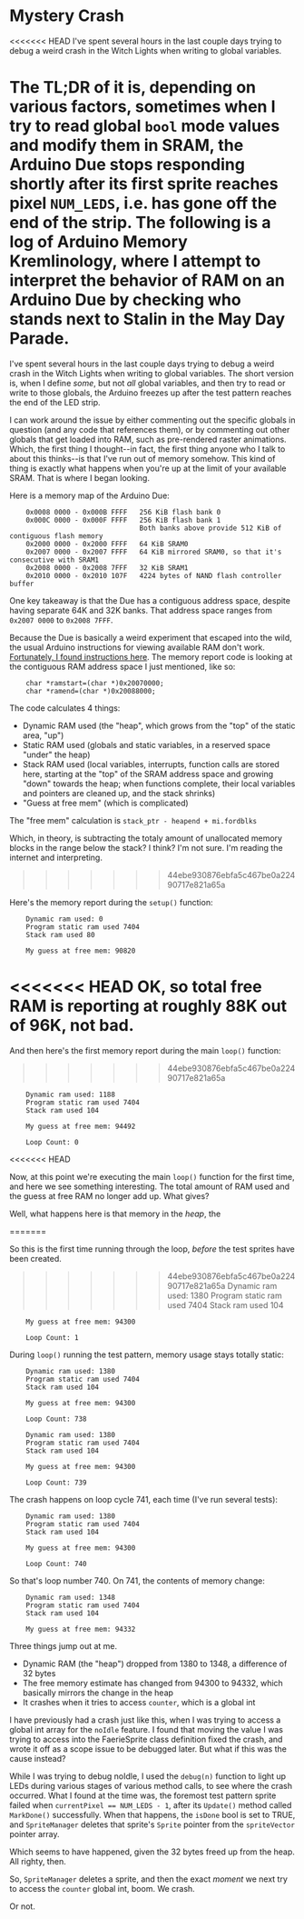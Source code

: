 # Mystery Crash

<<<<<<< HEAD
I've spent several hours in the last couple days trying to debug a weird crash in the Witch Lights when writing to global variables. 

The TL;DR of it is, depending on various factors, sometimes when I try to read global `bool` mode values and modify them in SRAM, the Arduino Due stops responding shortly after its first sprite reaches pixel `NUM_LEDS`, i.e. has gone off the end of the strip. The following is a log of Arduino Memory Kremlinology, where I attempt to interpret the behavior of RAM on an Arduino Due by checking who stands next to Stalin in the May Day Parade. 
=======
I've spent several hours in the last couple days trying to debug a weird crash in the Witch Lights when writing to global variables. The short version is, when I define *some*, but not *all* global variables, and then try to read or write to those globals, the Arduino freezes up after the test pattern reaches the end of the LED strip. 

I can work around the issue by either commenting out the specific globals in question (and any code that references them), or by commenting out other globals that get loaded into RAM, such as pre-rendered raster animations. Which, the first thing I thought--in fact, the first thing anyone who I talk to about this thinks--is that I've run out of memory somehow. This kind of thing is exactly what happens when you're up at the limit of your available SRAM. That is where I began looking. 

Here is a memory map of the Arduino Due:

		0x0008 0000 - 0x000B FFFF   256 KiB flash bank 0
		0x000C 0000 - 0x000F FFFF   256 KiB flash bank 1
		                            Both banks above provide 512 KiB of contiguous flash memory
		0x2000 0000 - 0x2000 FFFF   64 KiB SRAM0
		0x2007 0000 - 0x2007 FFFF   64 KiB mirrored SRAM0, so that it's consecutive with SRAM1
		0x2008 0000 - 0x2008 7FFF   32 KiB SRAM1
		0x2010 0000 - 0x2010 107F   4224 bytes of NAND flash controller buffer

One key takeaway is that the Due has a contiguous address space, despite having separate 64K and 32K banks. That address space ranges from `0x2007 0000` to `0x2008 7FFF`. 

Because the Due is basically a weird experiment that escaped into the wild, the usual Arduino instructions for viewing available RAM don't work. [Fortunately, I found instructions here](https://forum.arduino.cc/index.php?topic=182759.0). The memory report code is looking at the contiguous RAM address space I just mentioned, like so:

		char *ramstart=(char *)0x20070000;
		char *ramend=(char *)0x20088000;

The code calculates 4 things:

* Dynamic RAM used (the "heap", which grows from the "top" of the static area, "up")
* Static RAM used (globals and static variables, in a reserved space "under" the heap)
* Stack RAM used (local variables, interrupts, function calls are stored here, starting at the "top" of the SRAM address space and growing "down" towards the heap; when functions complete, their local variables and pointers are cleaned up, and the stack shrinks)
* "Guess at free mem" (which is complicated)

The "free mem" calculation is `stack_ptr - heapend + mi.fordblks`

Which, in theory, is subtracting the totaly amount of unallocated memory blocks in the range below the stack? I think? I'm not sure. I'm reading the internet and interpreting.
>>>>>>> 44ebe930876ebfa5c467be0a22490717e821a65a

Here's the memory report during the `setup()` function:

		Dynamic ram used: 0
		Program static ram used 7404
		Stack ram used 80

		My guess at free mem: 90820

<<<<<<< HEAD
OK, so total free RAM is reporting at roughly 88K out of 96K, not bad. 
=======
And then here's the first memory report during the main `loop()` function:

>>>>>>> 44ebe930876ebfa5c467be0a22490717e821a65a

		Dynamic ram used: 1188
		Program static ram used 7404
		Stack ram used 104

		My guess at free mem: 94492
		
		Loop Count: 0
<<<<<<< HEAD
		
Now, at this point we're executing the main `loop()` function for the first time, and here we see something interesting. The total amount of RAM used and the guess at free RAM no longer add up. What gives? 

Well, what happens here is that memory in the *heap*, the 
		
=======

So this is the first time running through the loop, *before* the test sprites have been created. 

>>>>>>> 44ebe930876ebfa5c467be0a22490717e821a65a
		Dynamic ram used: 1380
		Program static ram used 7404
		Stack ram used 104

		My guess at free mem: 94300
		
		Loop Count: 1

During `loop()` running the test pattern, memory usage stays totally static: 

		Dynamic ram used: 1380
		Program static ram used 7404
		Stack ram used 104

		My guess at free mem: 94300
		
		Loop Count: 738
		
		Dynamic ram used: 1380
		Program static ram used 7404
		Stack ram used 104

		My guess at free mem: 94300
		
		Loop Count: 739

The crash happens on loop cycle 741, each time (I've run several tests):

		Dynamic ram used: 1380
		Program static ram used 7404
		Stack ram used 104

		My guess at free mem: 94300
		
		Loop Count: 740

So that's loop number 740. On 741, the contents of memory change:
		
		Dynamic ram used: 1348
		Program static ram used 7404
		Stack ram used 104

		My guess at free mem: 94332

Three things jump out at me.

* Dynamic RAM (the "heap") dropped from 1380 to 1348, a difference of 32 bytes
* The free memory estimate has changed from 94300 to 94332, which basically mirrors the change in the heap
* It crashes when it tries to access `counter`, which is a global int

I have previously had a crash just like this, when I was trying to access a global int array for the `noIdle` feature. I found that moving the value I was trying to access into the FaerieSprite class definition fixed the crash, and wrote it off as a scope issue to be debugged later. But what if this was the cause instead?

While I was trying to debug noIdle, I used the `debug(n)` function to light up LEDs during various stages of various method calls, to see where the crash occurred. What I found at the time was, the foremost test pattern sprite failed when `currentPixel == NUM_LEDS - 1`, after its `Update()` method called `MarkDone()` successfully. When that happens, the `isDone` bool is set to TRUE, and `SpriteManager` deletes that sprite's `Sprite` pointer from the `spriteVector` pointer array. 

Which seems to have happened, given the 32 bytes freed up from the heap. All righty, then. 

So, `SpriteManager` deletes a sprite, and then the exact *moment* we next try to access the `counter` global int, boom. We crash.

Or not. 
